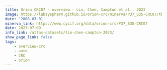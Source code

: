 ```yaml
---
title: Orion CRC07 - overview - Lin, Chen, Campton et al., 2023
image: https://labsyspharm.github.io/orion-crc/minerva/P37_S35-CRC07/thumbnail.jpg
date: '2008-03-01'
minerva_link: https://www.cycif.org/data/orion-crc/P37_S35-CRC07
date: 2023-07-09
info_link: /atlas-datasets/lin-chen-campton-2023/
show_page_link: false
tags:
    - overview-crc
    - auto
    - CRC
    - orion
---
```

